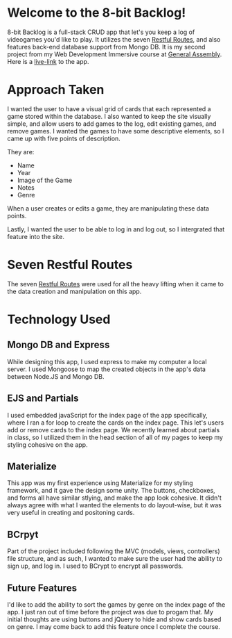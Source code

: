 # Welcome to the 8-bit Backlog!
8-bit Backlog is a full-stack CRUD app that let's you keep a log of videogames you'd like to play.  It utilizes the seven [Restful Routes](https://gist.github.com/alexpchin/09939db6f81d654af06b), and also features back-end database support from Mongo DB. It is my second project from my Web Development Immersive course at [General Assembly](https://generalassemb.ly/). Here is a [live-link](https://coltonlog.herokuapp.com/) to the app.

# Approach Taken
I wanted the user to have a visual grid of cards that each represented a game stored within the database. I also wanted to keep the site visually simple, and allow users to add games to the log, edit existing games, and remove games. I wanted the games to have some descriptive elements, so I came up with five points of description. 

They are:
* Name
* Year
* Image of the Game
* Notes 
* Genre

When a user creates or edits a game, they are manipulating these data points. 

Lastly, I wanted the user to be able to log in and log out, so I intergrated that feature into the site. 

# Seven Restful Routes
The seven [Restful Routes](https://gist.github.com/alexpchin/09939db6f81d654af06b) were used for all the heavy lifting when it came to the data creation and manipulation on this app.

# Technology Used
## Mongo DB and Express
While designing this app, I used express to make my computer a local server. I used Mongoose to map the created objects in the app's data between Node.JS and Mongo DB. 

## EJS and Partials
I used embedded javaScript for the index page of the app specifically, where I ran a for loop to create the cards on the index page. This let's users add or remove cards to the index page. We recently learned about partials in class, so I utilized them in the head section of all of my pages to keep my styling cohesive on the app. 

## Materialize
This app was my first experience using Materialize for my styling framework, and it gave the design some unity. The buttons, checkboxes, and forms all have similar stlying, and make the app look cohesive. It didn't always agree with what I wanted the elements to do layout-wise, but it was very useful in creating and positoning cards. 

## BCrpyt 
Part of the project included following the MVC (models, views, controllers) file structure, and as such, I wanted to make sure the user had the ability to sign up, and log in. I used to BCrypt to encrypt all passwords.

## Future Features
I'd like to add the ability to sort the games by genre on the index page of the app. I just ran out of time before the project was due to progam that. My initial thoughts are using buttons and jQuery to hide and show cards based on genre. I may come back to add this feature once I complete the course. 
